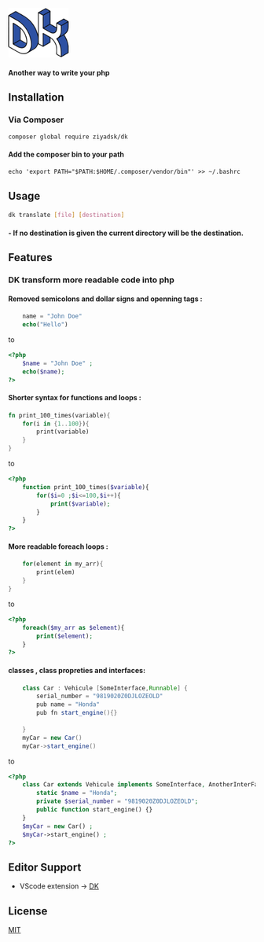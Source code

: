<img src="DK_img.png" height="100">

#### Another way to write your php

## Installation 

### Via Composer 
    composer global require ziyadsk/dk
#### Add the composer bin to your path
    echo 'export PATH="$PATH:$HOME/.composer/vendor/bin"' >> ~/.bashrc

## Usage 
```bash
dk translate [file] [destination]
```
#### - If no destination is given the current directory will be the destination.

## Features
### **DK** transform more readable code into php 
#### Removed semicolons and dollar signs and openning tags :
```php
    name = "John Doe"
    echo("Hello")
```
to 

```php
<?php
    $name = "John Doe" ; 
    echo($name);
?>
```
#### Shorter syntax for functions and loops :
```rust
fn print_100_times(variable){
    for(i in {1..100}){
        print(variable)
    }
}
```
to 

```php
<?php
    function print_100_times($variable){
        for($i=0 ;$i<=100,$i++){
            print($variable);
        }
    }
?>
```
#### More readable foreach loops :
```rust
    for(element in my_arr){
        print(elem)
    }
}
```
to 

```php
<?php
    foreach($my_arr as $element){
        print($element);
    }
?>
```
#### classes , class propreties and interfaces:

```java
    class Car : Vehicule [SomeInterface,Runnable] {
        serial_number = "9819020Z0DJLOZEOLD"
        pub name = "Honda"
        pub fn start_engine(){}
      
    }
    myCar = new Car()
    myCar->start_engine() 
```
to 

```php
<?php
    class Car extends Vehicule implements SomeInterface, AnotherInterFace {
        static $name = "Honda";
        private $serial_number = "9819020Z0DJLOZEOLD";
        public function start_engine() {}
    }
    $myCar = new Car() ; 
    $myCar->start_engine() ; 
?>
```
## Editor Support
- VScode extension -> [DK](https://marketplace.visualstudio.com/items?itemName=ziyadsk.DK)

## License
[MIT]()